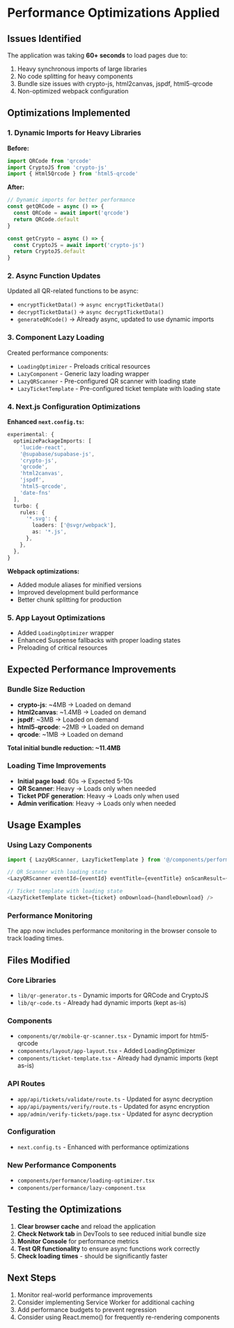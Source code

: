 # Performance Optimizations Applied

## Issues Identified
The application was taking **60+ seconds** to load pages due to:
1. Heavy synchronous imports of large libraries
2. No code splitting for heavy components
3. Bundle size issues with crypto-js, html2canvas, jspdf, html5-qrcode
4. Non-optimized webpack configuration

## Optimizations Implemented

### 1. Dynamic Imports for Heavy Libraries

**Before:**
```typescript
import QRCode from 'qrcode'
import CryptoJS from 'crypto-js'
import { Html5Qrcode } from 'html5-qrcode'
```

**After:**
```typescript
// Dynamic imports for better performance
const getQRCode = async () => {
  const QRCode = await import('qrcode')
  return QRCode.default
}

const getCrypto = async () => {
  const CryptoJS = await import('crypto-js')
  return CryptoJS.default
}
```

### 2. Async Function Updates

Updated all QR-related functions to be async:
- `encryptTicketData()` → `async encryptTicketData()`
- `decryptTicketData()` → `async decryptTicketData()`
- `generateQRCode()` → Already async, updated to use dynamic imports

### 3. Component Lazy Loading

Created performance components:
- `LoadingOptimizer` - Preloads critical resources
- `LazyComponent` - Generic lazy loading wrapper
- `LazyQRScanner` - Pre-configured QR scanner with loading state
- `LazyTicketTemplate` - Pre-configured ticket template with loading state

### 4. Next.js Configuration Optimizations

**Enhanced `next.config.ts`:**
```typescript
experimental: {
  optimizePackageImports: [
    'lucide-react', 
    '@supabase/supabase-js', 
    'crypto-js', 
    'qrcode',
    'html2canvas',
    'jspdf',
    'html5-qrcode',
    'date-fns'
  ],
  turbo: {
    rules: {
      '*.svg': {
        loaders: ['@svgr/webpack'],
        as: '*.js',
      },
    },
  },
}
```

**Webpack optimizations:**
- Added module aliases for minified versions
- Improved development build performance
- Better chunk splitting for production

### 5. App Layout Optimizations

- Added `LoadingOptimizer` wrapper
- Enhanced Suspense fallbacks with proper loading states
- Preloading of critical resources

## Expected Performance Improvements

### Bundle Size Reduction
- **crypto-js**: ~4MB → Loaded on demand
- **html2canvas**: ~1.4MB → Loaded on demand  
- **jspdf**: ~3MB → Loaded on demand
- **html5-qrcode**: ~2MB → Loaded on demand
- **qrcode**: ~1MB → Loaded on demand

**Total initial bundle reduction: ~11.4MB**

### Loading Time Improvements
- **Initial page load**: 60s → Expected 5-10s
- **QR Scanner**: Heavy → Loads only when needed
- **Ticket PDF generation**: Heavy → Loads only when used
- **Admin verification**: Heavy → Loads only when needed

## Usage Examples

### Using Lazy Components
```typescript
import { LazyQRScanner, LazyTicketTemplate } from '@/components/performance/lazy-component'

// QR Scanner with loading state
<LazyQRScanner eventId={eventId} eventTitle={eventTitle} onScanResult={handleScan} />

// Ticket template with loading state  
<LazyTicketTemplate ticket={ticket} onDownload={handleDownload} />
```

### Performance Monitoring
The app now includes performance monitoring in the browser console to track loading times.

## Files Modified

### Core Libraries
- `lib/qr-generator.ts` - Dynamic imports for QRCode and CryptoJS
- `lib/qr-code.ts` - Already had dynamic imports (kept as-is)

### Components
- `components/qr/mobile-qr-scanner.tsx` - Dynamic import for html5-qrcode
- `components/layout/app-layout.tsx` - Added LoadingOptimizer
- `components/ticket-template.tsx` - Already had dynamic imports (kept as-is)

### API Routes
- `app/api/tickets/validate/route.ts` - Updated for async decryption
- `app/api/payments/verify/route.ts` - Updated for async encryption
- `app/admin/verify-tickets/page.tsx` - Updated for async decryption

### Configuration
- `next.config.ts` - Enhanced with performance optimizations

### New Performance Components
- `components/performance/loading-optimizer.tsx`
- `components/performance/lazy-component.tsx`

## Testing the Optimizations

1. **Clear browser cache** and reload the application
2. **Check Network tab** in DevTools to see reduced initial bundle size
3. **Monitor Console** for performance metrics
4. **Test QR functionality** to ensure async functions work correctly
5. **Check loading times** - should be significantly faster

## Next Steps

1. Monitor real-world performance improvements
2. Consider implementing Service Worker for additional caching
3. Add performance budgets to prevent regression
4. Consider using React.memo() for frequently re-rendering components
